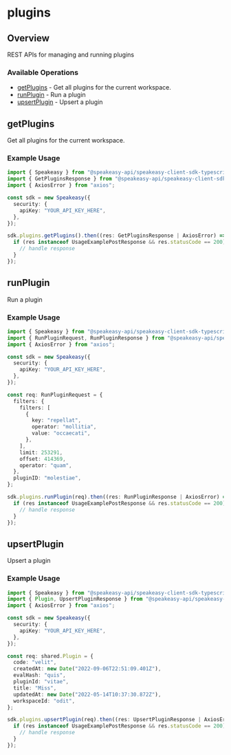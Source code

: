 # plugins

## Overview

REST APIs for managing and running plugins

### Available Operations

* [getPlugins](#getplugins) - Get all plugins for the current workspace.
* [runPlugin](#runplugin) - Run a plugin
* [upsertPlugin](#upsertplugin) - Upsert a plugin

## getPlugins

Get all plugins for the current workspace.

### Example Usage

```typescript
import { Speakeasy } from "@speakeasy-api/speakeasy-client-sdk-typescript";
import { GetPluginsResponse } from "@speakeasy-api/speakeasy-client-sdk-typescript/dist/sdk/models/operations";
import { AxiosError } from "axios";

const sdk = new Speakeasy({
  security: {
    apiKey: "YOUR_API_KEY_HERE",
  },
});

sdk.plugins.getPlugins().then((res: GetPluginsResponse | AxiosError) => {
  if (res instanceof UsageExamplePostResponse && res.statusCode == 200) {
    // handle response
  }
});
```

## runPlugin

Run a plugin

### Example Usage

```typescript
import { Speakeasy } from "@speakeasy-api/speakeasy-client-sdk-typescript";
import { RunPluginRequest, RunPluginResponse } from "@speakeasy-api/speakeasy-client-sdk-typescript/dist/sdk/models/operations";
import { AxiosError } from "axios";

const sdk = new Speakeasy({
  security: {
    apiKey: "YOUR_API_KEY_HERE",
  },
});

const req: RunPluginRequest = {
  filters: {
    filters: [
      {
        key: "repellat",
        operator: "mollitia",
        value: "occaecati",
      },
    ],
    limit: 253291,
    offset: 414369,
    operator: "quam",
  },
  pluginID: "molestiae",
};

sdk.plugins.runPlugin(req).then((res: RunPluginResponse | AxiosError) => {
  if (res instanceof UsageExamplePostResponse && res.statusCode == 200) {
    // handle response
  }
});
```

## upsertPlugin

Upsert a plugin

### Example Usage

```typescript
import { Speakeasy } from "@speakeasy-api/speakeasy-client-sdk-typescript";
import { Plugin, UpsertPluginResponse } from "@speakeasy-api/speakeasy-client-sdk-typescript/dist/sdk/models/operations";
import { AxiosError } from "axios";

const sdk = new Speakeasy({
  security: {
    apiKey: "YOUR_API_KEY_HERE",
  },
});

const req: shared.Plugin = {
  code: "velit",
  createdAt: new Date("2022-09-06T22:51:09.401Z"),
  evalHash: "quis",
  pluginId: "vitae",
  title: "Miss",
  updatedAt: new Date("2022-05-14T10:37:30.872Z"),
  workspaceId: "odit",
};

sdk.plugins.upsertPlugin(req).then((res: UpsertPluginResponse | AxiosError) => {
  if (res instanceof UsageExamplePostResponse && res.statusCode == 200) {
    // handle response
  }
});
```
